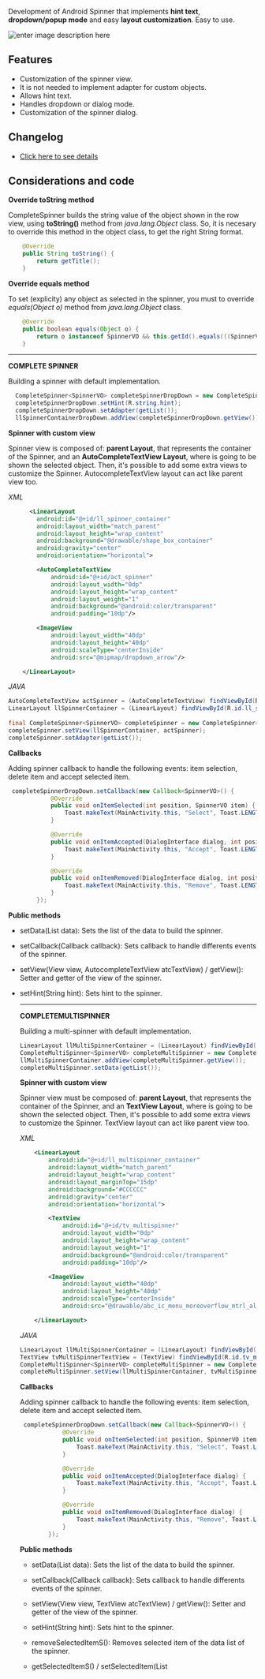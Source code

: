 Development of Android Spinner that implements **hint text**, **dropdown/popup mode** and easy **layout customization**. Easy to use.

![enter image description here](http://oi61.tinypic.com/11j40wp.jpg)

Features
--------
* Customization of the spinner view.
* It is not needed to implement adapter for custom objects. 
* Allows hint text.
* Handles dropdown or dialog mode.
* Customization of the spinner dialog.

Changelog
--------
* [Click here to see details](http://git.sdos.es/android/completespinner/blob/master/changelog.txt)

Considerations and code
--------

**Override toString method**

CompleteSpinner builds the string value of the object shown in the row view, using **toString()** method from *java.lang.Object* class. So, it is necesary to override this method in the object class, to get the right String format.
```java
    @Override
    public String toString() {
        return getTitle();
    }
```

**Override equals method**

To set (explicity) any object as selected in the spinner, you must to override *equals(Object o)* method from *java.lang.Object* class. 
```java
    @Override
    public boolean equals(Object o) {
        return o instanceof SpinnerVO && this.getId().equals(((SpinnerVO)o).getId());
    }
```

---------------

**COMPLETE SPINNER**

Building a spinner with default implementation.

```java
  CompleteSpinner<SpinnerVO> completeSpinnerDropDown = new CompleteSpinner<SpinnerVO>(this, SpinnerMode.MODE_DROPDOWN);
  completeSpinnerDropDown.setHint(R.string.hint);
  completeSpinnerDropDown.setAdapter(getList());
  llSpinnerContainerDropDown.addView(completeSpinnerDropDown.getView());
```
 
**Spinner with custom view**

Spinner view is composed of: **parent Layout**, that represents the container of the Spinner, and an **AutoCompleteTextView Layout**, where is going to be shown the selected object. Then, it's possible to add some extra views to customize the Spinner. AutocompleteTextView layout can act like parent view too.

*XML*
```xml
      <LinearLayout
        android:id="@+id/ll_spinner_container"
        android:layout_width="match_parent"
        android:layout_height="wrap_content"
        android:background="@drawable/shape_box_container"
        android:gravity="center"
        android:orientation="horizontal">

        <AutoCompleteTextView
            android:id="@+id/act_spinner"
            android:layout_width="0dp"
            android:layout_height="wrap_content"
            android:layout_weight="1"
            android:background="@android:color/transparent"
            android:padding="10dp"/>

        <ImageView
            android:layout_width="40dp"
            android:layout_height="40dp"
            android:scaleType="centerInside"
            android:src="@mipmap/dropdown_arrow"/>

    </LinearLayout>
```


*JAVA*
```java
AutoCompleteTextView actSpinner = (AutoCompleteTextView) findViewById(R.id.act_spinner);
LinearLayout llSpinnerContainer = (LinearLayout) findViewById(R.id.ll_spinner_container);
        
final CompleteSpinner<SpinnerVO> completeSpinner = new CompleteSpinner<SpinnerVO>(this, SpinnerMode.MODE_POPUP);
completeSpinner.setView(llSpinnerContainer, actSpinner);
completeSpinner.setAdapter(getList());
```

**Callbacks**

Adding spinner callback to handle the following events: item selection, delete item and accept selected item.
```java
 completeSpinnerDropDown.setCallback(new Callback<SpinnerVO>() {
            @Override
            public void onItemSelected(int position, SpinnerVO item) {
                Toast.makeText(MainActivity.this, "Select", Toast.LENGTH_SHORT).show();
            }

            @Override
            public void onItemAccepted(DialogInterface dialog, int position, SpinnerVO item) {
                Toast.makeText(MainActivity.this, "Accept", Toast.LENGTH_SHORT).show();
            }

            @Override
            public void onItemRemoved(DialogInterface dialog, int position, SpinnerVO item) {
                Toast.makeText(MainActivity.this, "Remove", Toast.LENGTH_SHORT).show();
            }
        });
```

**Public methods**

* setData(List<Object> data):
Sets the list of the data to build the spinner.

* setCallback(Callback<Object> callback):
Sets callback to handle differents events of the spinner.

* setView(View view, AutocompleteTextView atcTextView) / getView():
Setter and getter of the view of the spinner.

* setHint(String hint):
Sets hint to the spinner.

------------------

**COMPLETEMULTISPINNER**

Building a multi-spinner with default implementation.

```java
LinearLayout llMultiSpinnerContainer = (LinearLayout) findViewById(R.id.ll_multi_spìnner_container);
CompleteMultiSpinner<SpinnerVO> completeMultiSpinner = new CompleteMultiSpinner<>(this);
llMultiSpinnerContainer.addView(completeMultiSpinner.getView());
completeMultiSpinner.setData(getList());
```
 
**Spinner with custom view**

Spinner view must be composed of: **parent Layout**, that represents the container of the Spinner, and an **TextView Layout**, where is going to be shown the selected object. Then, it's possible to add some extra views to customize the Spinner. TextView layout can act like parent view too.

*XML*
```xml
    <LinearLayout
        android:id="@+id/ll_multispinner_container"
        android:layout_width="match_parent"
        android:layout_height="wrap_content"
        android:layout_marginTop="15dp"
        android:background="#CCCCCC"
        android:gravity="center"
        android:orientation="horizontal">

        <TextView
            android:id="@+id/tv_multispinner"
            android:layout_width="0dp"
            android:layout_height="wrap_content"
            android:layout_weight="1"
            android:background="@android:color/transparent"
            android:padding="10dp"/>

        <ImageView
            android:layout_width="40dp"
            android:layout_height="40dp"
            android:scaleType="centerInside"
            android:src="@drawable/abc_ic_menu_moreoverflow_mtrl_alpha"/>

    </LinearLayout>
```


*JAVA*
```java
LinearLayout llMultiSpinnerContainer = (LinearLayout) findViewById(R.id.ll_multispinner_container);
TextView tvMultiSpinnerTextView = (TextView) findViewById(R.id.tv_multispinner);
CompleteMultiSpinner<SpinnerVO> completeMultiSpinner = new CompleteMultiSpinner<>(this);
completeMultiSpinner.setView(llMultiSpinnerContainer, tvMultiSpinnerTextView);
```

**Callbacks**

Adding spinner callback to handle the following events: item selection, delete item and accept selected item.
```java
 completeSpinnerDropDown.setCallback(new Callback<SpinnerVO>() {
            @Override
            public void onItemSelected(int position, SpinnerVO item) {
                Toast.makeText(MainActivity.this, "Select", Toast.LENGTH_SHORT).show();
            }

            @Override
            public void onItemAccepted(DialogInterface dialog) {
                Toast.makeText(MainActivity.this, "Accept", Toast.LENGTH_SHORT).show();
            }

            @Override
            public void onItemRemoved(DialogInterface dialog) {
                Toast.makeText(MainActivity.this, "Remove", Toast.LENGTH_SHORT).show();
            }
        });
```


**Public methods**

* setData(List<Object> data):
Sets the list of the data to build the spinner.

* setCallback(Callback<Object> callback):
Sets callback to handle differents events of the spinner.

* setView(View view, TextView atcTextView) / getView():
Setter and getter of the view of the spinner.

* setHint(String hint):
Sets hint to the spinner.

* removeSelectedItemS():
Removes selected item of the data list of the spinner.

* getSelectedItemS() / setSelectedItem(List<Object> data):
Setter and getter of the selected items of the data list of the spinner.

* setEnabled(Boolean enable) / isEnabled():
Setter and getter to enable the spinner.

* removeSelectedItem():
Removes selected item of the data list of the spinner.

* getSelectedItem() / setSelectedItem(Object data):
Setter and getter of the selected item of the data list of the spinner.

* setEnabled(Boolean enable) / isEnabled():
Setter and getter to enable the spinner.

* addRemoveSelectedItemInDropdown(Object data):
If spinner is in dropdown mode, adds fake object at the begining of the dropdown to clear the selected item.
